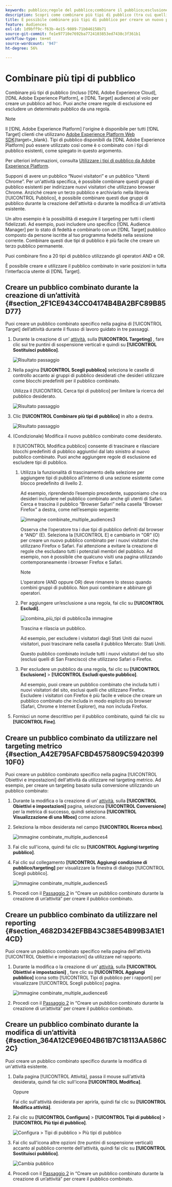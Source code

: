 ```yaml
---
keywords: pubblico;regole del pubblico;combinare il pubblico;esclusione;aggiungere esclusione;escludere;combinazione di tipi di pubblico;pubblico adhoc;pubblico ad hoc
description: Scopri come combinare più tipi di pubblico (tra cui quelli di Adobe Experience Cloud e [!DNL Target] audience) al volo per creare un pubblico ad hoc.
title: È possibile combinare più tipi di pubblico per creare un nuovo pubblico?
feature: Audiences
exl-id: 1d9bff9c-f63b-4e15-9809-71b046158b71
source-git-commit: fe1e97710e7692ba7724103853ed7438c3f361b1
workflow-type: tm+mt
source-wordcount: '947'
ht-degree: 56%

---
```


# Combinare più tipi di pubblico

Combinare più tipi di pubblico (incluso [!DNL Adobe Experience Cloud], [!DNL Adobe Experience Platform], e [!DNL Target] audience) al volo per creare un pubblico ad hoc. Puoi anche creare regole di esclusione ed escludere un determinato pubblico da una regola.

>[!NOTE]
>
>Il [!DNL Adobe Experience Platform] l&#39;origine è disponibile per tutti [!DNL Target] clienti che utilizzano [Adobe Experience Platform Web SDK](https://experienceleague.adobe.com/docs/target-dev/developer/client-side/aep-web-sdk.html?lang=en){target=_blank}. Tipi di pubblico disponibili da [!DNL Adobe Experience Platform] può essere utilizzato così come è o combinato con i tipi di pubblico esistenti, come spiegato in questo argomento.
>
>Per ulteriori informazioni, consulta [Utilizzare i tipi di pubblico da Adobe Experience Platform](/help/main/c-target/c-audiences/audiences.md#aep).

Supponi di avere un pubblico “Nuovi visitatori” e un pubblico “Utenti Chrome”. Per un&#39;attività specifica, è possibile combinare questi gruppi di pubblico esistenti per indirizzare nuovi visitatori che utilizzano browser Chrome. Anziché creare un terzo pubblico e archiviarlo nella libreria [!UICONTROL Pubblico], è possibile combinare questi due gruppi di pubblico durante la creazione dell&#39;attività o durante la modifica di un&#39;attività esistente.

Un altro esempio è la possibilità di eseguire il targeting per tutti i clienti fidelizzati. Ad esempio, puoi includere uno specifico [!DNL Audience Manager] per lo stato di fedeltà e combinarlo con un [!DNL Target] pubblico composto da persone iscritte al tuo programma fedeltà nella sessione corrente. Combinare questi due tipi di pubblico è più facile che creare un terzo pubblico permanente.

Puoi combinare fino a 20 tipi di pubblico utilizzando gli operatori AND e OR.

È possibile creare e utilizzare il pubblico combinato in varie posizioni in tutta l’interfaccia utente di [!DNL Target].

## Creare un pubblico combinato durante la creazione di un’attività {#section_2F1CE9434CC04174B4BA2BFC89B85D77}

Puoi creare un pubblico combinato specifico nella pagina di [!UICONTROL Target] dell’attività durante il flusso di lavoro guidato in tre passaggi.

1. Durante la creazione di un’ [attività](/help/main/c-activities/activities.md#concept_D317A95A1AB54674BA7AB65C7985BA03), sulla **[!UICONTROL Targeting]** , fare clic sui tre puntini di sospensione verticali e quindi su **[!UICONTROL Sostituisci pubblico]**.

   ![Risultato passaggio](assets/edit_audience.png)

1. Nella pagina **[!UICONTROL Scegli pubblico]** seleziona le caselle di controllo accanto ai gruppi di pubblico desiderati che desideri utilizzare come blocchi predefiniti per il pubblico combinato.

   Utilizza il [!UICONTROL Cerca tipi di pubblico] per limitare la ricerca del pubblico desiderato.

   ![Risultato passaggio](assets/combine_multiple_audiences1.png)

1. Clic **[!UICONTROL Combinare più tipi di pubblico]** in alto a destra.

   ![Risultato passaggio](assets/combine_multiple_audiences2.png)

1. (Condizionale) Modifica il nuovo pubblico combinato come desiderato.

   Il [!UICONTROL Modifica pubblico] consente di trascinare e rilasciare blocchi predefiniti di pubblico aggiuntivi dal lato sinistro al nuovo pubblico combinato. Puoi anche aggiungere regole di esclusione ed escludere tipi di pubblico.

   1. Utilizza la funzionalità di trascinamento della selezione per aggiungere tipi di pubblico all’interno di una sezione esistente come blocco predefinito di livello 2.

      Ad esempio, riprendendo l’esempio precedente, supponiamo che ora desideri includere nel pubblico combinato anche gli utenti di Safari. Cerca e trascina il pubblico “Browser Safari” nella casella “Browser Firefox” a destra, come nell’esempio seguente:

      ![immagine combinate_multiple_audiences3](assets/combine_multiple_audiences3.png)

      Osserva che l’operatore tra i due tipi di pubblico definiti dal browser è “AND” (E). Seleziona la [!UICONTROL E] e cambiarlo in &quot;OR&quot; (O) per creare un nuovo pubblico combinato per i nuovi visitatori che utilizzano Firefox o Safari. Fai attenzione a evitare la creazione di regole che escludano tutti i potenziali membri del pubblico. Ad esempio, non è possibile che qualcuno visiti una pagina utilizzando contemporaneamente i browser Firefox e Safari.

      >[!NOTE]
      >
      >L’operatore (AND oppure OR) deve rimanere lo stesso quando combini gruppi di pubblico. Non puoi combinare e abbinare gli operatori.

   1. Per aggiungere un’esclusione a una regola, fai clic su **[!UICONTROL Escludi]**.

      ![combina_più_tipi di pubblico3a immagine](assets/combine_multiple_audiences3a.png)

      Trascina e rilascia un pubblico.

      Ad esempio, per escludere i visitatori dagli Stati Uniti dai nuovi visitatori, puoi trascinare nella casella il pubblico Mercato: Stati Uniti.

      Questo pubblico combinato include tutti i nuovi visitatori del tuo sito (esclusi quelli di San Francisco) che utilizzano Safari o Firefox.

   1. Per escludere un pubblico da una regola, fai clic su **[!UICONTROL Esclusione]** > **[!UICONTROL Escludi questo pubblico]**.

      Ad esempio, puoi creare un pubblico combinato che includa tutti i nuovi visitatori del sito, esclusi quelli che utilizzano Firefox. Escludere i visitatori con Firefox è più facile e veloce che creare un pubblico combinato che includa in modo esplicito più browser (Safari, Chrome e Internet Explorer), ma non includa Firefox.

1. Fornisci un nome descrittivo per il pubblico combinato, quindi fai clic su **[!UICONTROL Fine]**.

## Creare un pubblico combinato da utilizzare nel targeting metrico {#section_A42E795AFCBD4575809C5942039910F0}

Puoi creare un pubblico combinato specifico nella pagina [!UICONTROL Obiettivi e impostazioni] dell&#39;attività da utilizzare nel targeting metrico. Ad esempio, per creare un targeting basato sulla conversione utilizzando un pubblico combinato:

1. Durante la modifica o la creazione di un’ [attività](/help/main/c-activities/activities.md#concept_D317A95A1AB54674BA7AB65C7985BA03), sulla **[!UICONTROL Obiettivi e impostazioni]** pagina, seleziona **[!UICONTROL Conversione]** per la metrica di successo, quindi seleziona **[!UICONTROL Visualizzazione di una Mbox]** come azione.
1. Seleziona la mbox desiderata nel campo **[!UICONTROL Ricerca mbox]**.

   ![immagine combinate_multiple_audiences4](assets/combine_multiple_audiences4.png)

1. Fai clic sull&#39;icona, quindi fai clic su **[!UICONTROL Aggiungi targeting pubblico]**.
1. Fai clic sul collegamento **[!UICONTROL Aggiungi condizione di pubblico/targeting]** per visualizzare la finestra di dialogo [!UICONTROL Scegli pubblico].

   ![immagine combinate_multiple_audiences5](assets/combine_multiple_audiences5.png)

1. Procedi con il [Passaggio 2](/help/main/c-target/combining-multiple-audiences.md#section_2F1CE9434CC04174B4BA2BFC89B85D77) in “Creare un pubblico combinato durante la creazione di un’attività” per creare il pubblico combinato.

## Creare un pubblico combinato da utilizzare nel reporting {#section_4682D342EFBB43C38E54B99B3A1E14CD}

Puoi creare un pubblico combinato specifico nella pagina dell&#39;attività [!UICONTROL Obiettivi e impostazioni] da utilizzare nel rapporto.

1. Durante la modifica o la creazione di un’ [attività](/help/main/c-activities/activities.md#concept_D317A95A1AB54674BA7AB65C7985BA03), sulla **[!UICONTROL Obiettivi e impostazioni]** , fare clic su **[!UICONTROL Aggiungi pubblico]** icona sotto [!UICONTROL Tipi di pubblico per i rapporti] per visualizzare [!UICONTROL Scegli pubblico] pagina.

   ![immagine combinate_multiple_audiences6](assets/combine_multiple_audiences6.png)

1. Procedi con il [Passaggio 2](/help/main/c-target/combining-multiple-audiences.md#section_2F1CE9434CC04174B4BA2BFC89B85D77) in “Creare un pubblico combinato durante la creazione di un’attività” per creare il pubblico combinato.

## Creare un pubblico combinato durante la modifica di un’attività {#section_364A12CE96E04B61B7C18113AA586C2C}

Puoi creare un pubblico combinato specifico durante la modifica di un&#39;attività esistente.

1. Dalla pagina [!UICONTROL Attività], passa il mouse sull&#39;attività desiderata, quindi fai clic sull&#39;icona **[!UICONTROL Modifica]**.

   Oppure

   Fai clic sull&#39;attività desiderata per aprirla, quindi fai clic su **[!UICONTROL Modifica attività]**.

1. Fai clic su **[!UICONTROL Configura]** > **[!UICONTROL Tipi di pubblico]** > **[!UICONTROL Più tipi di pubblico]**.

   ![Configura > Tipi di pubblico > Più tipi di pubblico](assets/combine_multiple_audiences7.png)

1. Fai clic sull&#39;icona altre opzioni (tre puntini di sospensione verticali) accanto al pubblico corrente dell&#39;attività, quindi fai clic su **[!UICONTROL Sostituisci pubblico]**.

   ![Cambia pubblico](assets/combine_multiple_audiences8.png)

1. Procedi con il [Passaggio 2](/help/main/c-target/combining-multiple-audiences.md#section_2F1CE9434CC04174B4BA2BFC89B85D77) in “Creare un pubblico combinato durante la creazione di un’attività” per creare il pubblico combinato.
